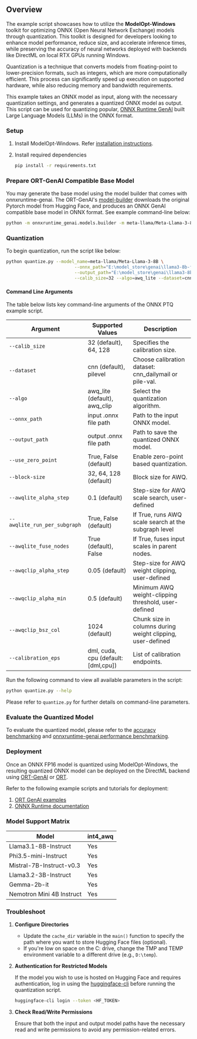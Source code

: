 ## Overview

The example script showcases how to utilize the **ModelOpt-Windows** toolkit for optimizing ONNX (Open Neural Network Exchange) models through quantization. This toolkit is designed for developers looking to enhance model performance, reduce size, and accelerate inference times, while preserving the accuracy of neural networks deployed with backends like DirectML on local RTX GPUs running Windows.

Quantization is a technique that converts models from floating-point to lower-precision formats, such as integers, which are more computationally efficient. This process can significantly speed up execution on supported hardware, while also reducing memory and bandwidth requirements.

This example takes an ONNX model as input, along with the necessary quantization settings, and generates a quantized ONNX model as output. This script can be used for quantizing popular, [ONNX Runtime GenAI](https://onnxruntime.ai/docs/genai) built Large Language Models (LLMs) in the ONNX format.

### Setup

1. Install ModelOpt-Windows. Refer [installation instructions](../README.md).

1. Install required dependencies

   ```bash
   pip install -r requirements.txt
   ```

### Prepare ORT-GenAI Compatible Base Model

You may generate the base model using the model builder that comes with onnxruntime-genai. The ORT-GenAI's [model-builder](https://github.com/microsoft/onnxruntime-genai/tree/main/src/python/py/models) downloads the original Pytorch model from Hugging Face, and produces an ONNX GenAI compatible base model in ONNX format. See example command-line below:

```bash
python -m onnxruntime_genai.models.builder -m meta-llama/Meta-Llama-3-8B -p fp16 -e dml -o E:\llama3-8b-fp16-dml-genai
```

### Quantization

To begin quantization, run the script like below:

```bash
python quantize.py --model_name=meta-llama/Meta-Llama-3-8B \
                          --onnx_path="E:\model_store\genai\llama3-8b-fp16-dml-genai\opset_21\model.onnx" \
                          --output_path="E:\model_store\genai\llama3-8b-fp16-dml-genai\opset_21\cnn_32_lite_0.1_16\model.onnx" \
                          --calib_size=32 --algo=awq_lite --dataset=cnn
```

#### Command Line Arguments

The table below lists key command-line arguments of the ONNX PTQ example script.

| **Argument**              | **Supported Values**                                 | **Description**                                             |
|---------------------------|------------------------------------------------------|-------------------------------------------------------------|
| `--calib_size`            | 32 (default), 64, 128                                | Specifies the calibration size.                             |
| `--dataset`               | cnn (default), pilevel                               | Choose calibration dataset: cnn_dailymail or pile-val.                         |
| `--algo`                  | awq_lite (default), awq_clip                         | Select the quantization algorithm.                          |
| `--onnx_path`             | input .onnx file path                                | Path to the input ONNX model.                               |
| `--output_path`           | output .onnx file path                               | Path to save the quantized ONNX model.                      |
| `--use_zero_point`        | True, False (default)                                | Enable zero-point based quantization.                       |
| `--block-size`            | 32, 64, 128 (default)                                | Block size for AWQ.                                         |
| `--awqlite_alpha_step`    | 0.1 (default)                                        | Step-size for AWQ scale search, user-defined                |
| `--awqlite_run_per_subgraph` | True, False (default)                             | If True, runs AWQ scale search at the subgraph level        |
| `--awqlite_fuse_nodes`    | True (default), False                                | If True, fuses input scales in parent nodes.                |
| `--awqclip_alpha_step`    | 0.05 (default)                                       | Step-size for AWQ weight clipping, user-defined             |
| `--awqclip_alpha_min`     | 0.5 (default)                                        | Minimum AWQ weight-clipping threshold, user-defined         |
| `--awqclip_bsz_col`       | 1024 (default)                                       | Chunk size in columns during weight clipping, user-defined  |
| `--calibration_eps`       | dml, cuda, cpu (default: \[dml,cpu\])                  | List of calibration endpoints.                              |

Run the following command to view all available parameters in the script:

```bash
python quantize.py --help
```

Please refer to `quantize.py` for further details on command-line parameters.

### Evaluate the Quantized Model

To evaluate the quantized model, please refer to the [accuracy benchmarking](../accuracy_benchmark/README.md) and [onnxruntime-genai performance benchmarking](https://github.com/microsoft/onnxruntime-genai/tree/main/benchmark/python).

### Deployment

Once an ONNX FP16 model is quantized using ModelOpt-Windows, the resulting quantized ONNX model can be deployed on the DirectML backend using [ORT-GenAI](https://onnxruntime.ai/) or [ORT](https://onnxruntime.ai/).

Refer to the following example scripts and tutorials for deployment:

1. [ORT GenAI examples](https://github.com/microsoft/onnxruntime-genai/tree/main/examples/python)
1. [ONNX Runtime documentation](https://onnxruntime.ai/docs/api/python/)

### Model Support Matrix

Model | int4_awq
--- | ---
Llama3.1-8B-Instruct | Yes
Phi3.5-mini-Instruct | Yes
Mistral-7B-Instruct-v0.3 | Yes
Llama3.2-3B-Instruct| Yes
Gemma-2b-it | Yes
Nemotron Mini 4B Instruct  | Yes

### Troubleshoot

1. **Configure Directories**

   - Update the `cache_dir` variable in the `main()` function to specify the path where you want to store Hugging Face files (optional).
   - If you're low on space on the C: drive, change the TMP and TEMP environment variable to a different drive (e.g., `D:\temp`).

1. **Authentication for Restricted Models**

   If the model you wish to use is hosted on Hugging Face and requires authentication, log in using the [huggingface-cli](https://huggingface.co/docs/huggingface_hub/main/en/guides/cli#huggingface-cli-login) before running the quantization script.

   ```bash
   huggingface-cli login --token <HF_TOKEN>
   ```

1. **Check Read/Write Permissions**

   Ensure that both the input and output model paths have the necessary read and write permissions to avoid any permission-related errors.
